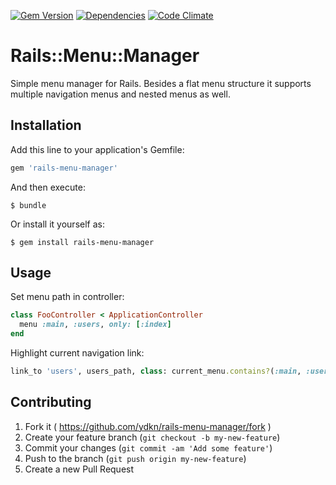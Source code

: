 [![Gem Version](https://img.shields.io/gem/v/rails-menu-manager.svg)](https://rubygems.org/gems/rails-menu-manager)
[![Dependencies](https://img.shields.io/gemnasium/ydkn/rails-menu-manager.svg)](https://gemnasium.com/ydkn/rails-menu-manager)
[![Code Climate](https://img.shields.io/codeclimate/github/ydkn/rails-menu-manager.svg)](https://codeclimate.com/github/ydkn/rails-menu-manager)

# Rails::Menu::Manager

Simple menu manager for Rails.
Besides a flat menu structure it supports multiple navigation menus and nested menus as well.

## Installation

Add this line to your application's Gemfile:

```ruby
gem 'rails-menu-manager'
```

And then execute:

    $ bundle

Or install it yourself as:

    $ gem install rails-menu-manager

## Usage

Set menu path in controller:

```ruby
class FooController < ApplicationController
  menu :main, :users, only: [:index]
end
```

Highlight current navigation link:

```ruby
link_to 'users', users_path, class: current_menu.contains?(:main, :users) ? 'active' : nil
```

## Contributing

1. Fork it ( https://github.com/ydkn/rails-menu-manager/fork )
2. Create your feature branch (`git checkout -b my-new-feature`)
3. Commit your changes (`git commit -am 'Add some feature'`)
4. Push to the branch (`git push origin my-new-feature`)
5. Create a new Pull Request
